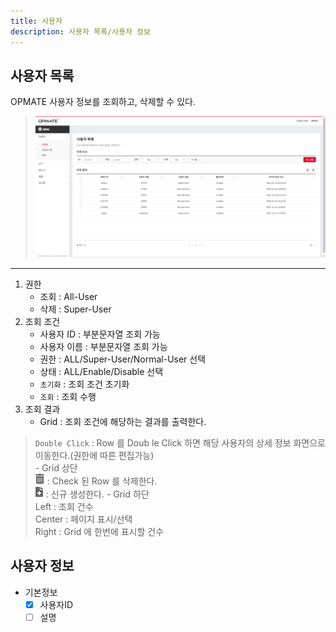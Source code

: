 ```yaml
---
title: 사용자
description: 사용자 목록/사용자 정보
---
```


## 사용자 목록
OPMATE 사용자 정보를 조회하고, 삭제할 수 있다.

>![사용자 목록](img/user_lst.png "사용자 목록")
 
---

1. 권한
    - 조회 : All-User  
    - 삭제 : Super-User
2. 조회 조건
    - 사용자 ID : 부분문자열 조회 가능  
    - 사용자 이름 : 부분문자열 조회 가능  
    - 권한 : ALL/Super-User/Normal-User 선택  
    - 상태 : ALL/Enable/Disable 선택  
    - `초기화` : 조회 조건 초기화  
    - `조회` : 조회 수행  
3. 조회 결과
    - Grid : 조회 조건에 해당하는 결과를 출력한다.  
>`Double Click` : Row 를 Doub   le Click 하면 해당 사용자의 상세 정보 화면으로 이동한다.(권한에 따른 편집가능)  
    - Grid 상단  
> ![삭제](img/icon/ico-del-hover.png#style=max-width:50px;vertical-align:bottom; "삭제") : Check 된 Row 를 삭제한다.   
![추가/등록](img/icon/ico-add-hover.png#style=max-width:50px;vertical-align:bottom; "추가/등록") : 신규 생성한다.
    - Grid 하단  
> Left : 조회 건수  
Center : 페이지 표시/선택  
Right : Grid 에 한번에 표시할 건수  


## 사용자 정보

- 기본정보
    - [x] 사용자ID
    - [ ] 설명
